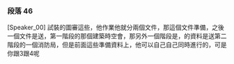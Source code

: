### 段落 46

[Speaker_00] 試裝的圖審這些，他作業他就分兩個文件，那這個文件準備，之後一個文件是送，第一階段的那個建築時空會，那另外一個階段是，的資料是送第二階段的一個消防局，但是前面這些準備資料上，他可以自己自己同時進行的，可是你跟3跟4呢